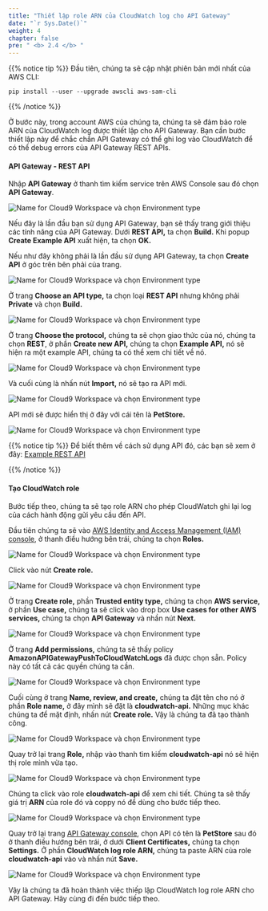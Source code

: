 ```yaml
---
title: "Thiết lập role ARN của CloudWatch log cho API Gateway"
date: "`r Sys.Date()`"
weight: 4
chapter: false
pre: " <b> 2.4 </b> "
---
```


{{% notice tip %}}
Đầu tiên, chúng ta sẽ cập nhật phiên bản mới nhất của AWS CLI:

```
pip install --user --upgrade awscli aws-sam-cli

```

{{% /notice %}}

Ở bước này, trong account AWS của chúng ta, chúng ta sẽ đảm bảo role ARN của CloudWatch log được thiết lập cho API Gateway. Bạn cần bước thiết lập này để chắc chắn API Gateway có thể ghi log vào CloudWatch để có thể debug errors của API Gateway REST APIs.

#### API Gateway - REST API

Nhập **API Gateway** ở thanh tìm kiếm service trên AWS Console sau đó chọn **API Gateway**.

![Name for Cloud9 Workspace và chọn Environment type](/images/2.prerequisite/2.4-cloudwatch/2.4-1edit.png)

Nếu đây là lần đầu bạn sử dụng API Gateway, bạn sẽ thấy trang giới thiệu các tính năng của API Gateway. Dưới **REST API,** ta chọn **Build.** Khi popup **Create Example API** xuất hiện, ta chọn **OK.**

Nếu như đây không phải là lần đầu sử dụng API Gateway, ta chọn **Create API** ở góc trên bên phải của trang.

![Name for Cloud9 Workspace và chọn Environment type](/images/2.prerequisite/2.4-cloudwatch/2.4-2edit.png)

Ở trang **Choose an API type,** ta chọn loại **REST API** nhưng không phải **Private** và chọn **Build.**

![Name for Cloud9 Workspace và chọn Environment type](/images/2.prerequisite/2.4-cloudwatch/2.4-3edit.png)

Ở trang **Choose the protocol,** chúng ta sẽ chọn giao thức của nó, chúng ta chọn **REST**, ở phần **Create new API,** chúng ta chọn **Example API,** nó sẽ hiện ra một example API, chúng ta có thể xem chi tiết về nó.

![Name for Cloud9 Workspace và chọn Environment type](/images/2.prerequisite/2.4-cloudwatch/2.4-4edit.png)

Và cuối cùng là nhấn nút **Import,** nó sẽ tạo ra API mới.

![Name for Cloud9 Workspace và chọn Environment type](/images/2.prerequisite/2.4-cloudwatch/2.4-5edit.png)

API mới sẽ được hiển thị ở đây với cái tên là **PetStore.**

![Name for Cloud9 Workspace và chọn Environment type](/images/2.prerequisite/2.4-cloudwatch/2.4-6edit.png)

{{% notice tip %}}
Để biết thêm về cách sử dụng API đó, các bạn sẽ xem ở đây: [Example REST API](https://docs.aws.amazon.com/apigateway/latest/developerguide/api-gateway-create-api-from-example.html)

{{% /notice %}}

#### Tạo CloudWatch role

Bước tiếp theo, chúng ta sẽ tạo role ARN cho phép CloudWatch ghi lại log của cách hành động gửi yêu cầu đến API.

Đầu tiên chúng ta sẽ vào [AWS Identity and Access Management (IAM) console](https://ap-southeast-1.console.aws.amazon.com/iamv2/home?region=ap-southeast-1#/home), ở thanh điều hướng bên trái, chúng ta chọn **Roles.**

![Name for Cloud9 Workspace và chọn Environment type](/images/2.prerequisite/2.4-cloudwatch/2.4-7edit.png)

Click vào nút **Create role.**

![Name for Cloud9 Workspace và chọn Environment type](/images/2.prerequisite/2.4-cloudwatch/2.4-8edit.png)

Ở trang **Create role,** phần **Trusted entity type,** chúng ta chọn **AWS service,** ở phần **Use case,** chúng ta sẽ click vào drop box **Use cases for other AWS services,** chúng ta chọn **API Gateway** và nhần nút **Next.**

![Name for Cloud9 Workspace và chọn Environment type](/images/2.prerequisite/2.4-cloudwatch/2.4-9edit.png)

Ở trang **Add permissions,** chúng ta sẽ thấy policy **AmazonAPIGatewayPushToCloudWatchLogs** đã được chọn sẵn. Policy này có tất cả các quyền chúng ta cần.

![Name for Cloud9 Workspace và chọn Environment type](/images/2.prerequisite/2.4-cloudwatch/2.4-10edit.png)

Cuối cùng ở trang **Name, review, and create,** chúng ta đặt tên cho nó ở phần **Role name,** ở đây mình sẽ đặt là **cloudwatch-api.** Những mục khác chúng ta để mặt định, nhấn nút **Create role.** Vậy là chúng ta đã tạo thành công.

![Name for Cloud9 Workspace và chọn Environment type](/images/2.prerequisite/2.4-cloudwatch/2.4-11edit.png)

Quay trở lại trang **Role,** nhập vào thanh tìm kiếm **cloudwatch-api** nó sẽ hiện thị role mình vừa tạo.

![Name for Cloud9 Workspace và chọn Environment type](/images/2.prerequisite/2.4-cloudwatch/2.4-12edit.png)

Chúng ta click vào role **cloudwatch-api** để xem chi tiết. Chúng ta sẽ thấy giá trị **ARN** của role đó và coppy nó để dùng cho bước tiếp theo.

![Name for Cloud9 Workspace và chọn Environment type](/images/2.prerequisite/2.4-cloudwatch/2.4-13edit.png)

Quay trở lại trang [API Gateway console](https://ap-southeast-1.console.aws.amazon.com/apigateway/main?region=ap-southeast-1), chọn API có tên là **PetStore** sau đó ở thanh điều hướng bên trái, ở dưới **Client Certificates,** chúng ta chọn **Settings.** Ở phần **CloudWatch log role ARN,** chúng ta paste ARN của role **cloudwatch-api** vào và nhấn nút **Save.**

![Name for Cloud9 Workspace và chọn Environment type](/images/2.prerequisite/2.4-cloudwatch/2.4-14edit.png)

Vậy là chúng ta đã hoàn thành việc thiếp lập CloudWatch log role ARN cho API Gateway. Hãy cùng đi đến bước tiếp theo.
